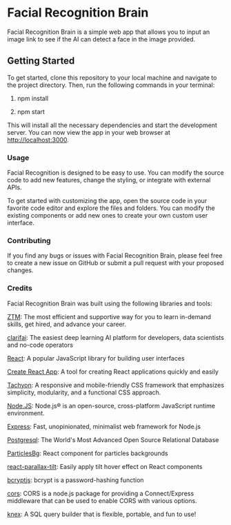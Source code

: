 # Facial Recognition Brain

Facial Recognition Brain is a simple web app that allows you to input an image link to see if the AI can detect a face in the image provided.

## Getting Started

To get started, clone this repository to your local machine and navigate to the project directory. Then, run the following commands in your terminal:

1. npm install

2. npm start

This will install all the necessary dependencies and start the development server. You can now view the app in your web browser at <http://localhost:3000>.

### Usage

Facial Recognition is designed to be easy to use. You can modify the source code to add new features, change the styling, or integrate with external APIs.

To get started with customizing the app, open the source code in your favorite code editor and explore the files and folders. You can modify the existing components or add new ones to create your own custom user interface.

### Contributing

If you find any bugs or issues with Facial Recognition Brain, please feel free to create a new issue on GitHub or submit a pull request with your proposed changes.

### Credits

Facial Recognition Brain was built using the following libraries and tools:

[ZTM](https://zerotomastery.io/): The most efficient and supportive way for you to learn in-demand skills, get hired, and advance your career.

[clarifai](https://www.clarifai.com/): The easiest deep learning AI platform for developers, data scientists and no-code operators

[React](https://reactjs.org/): A popular JavaScript library for building user interfaces

[Create React App](https://reactjs.org/docs/create-a-new-react-app.html): A tool for creating React applications quickly and easily

[Tachyon](https://tachyons.io/): A responsive and mobile-friendly CSS framework that emphasizes simplicity, modularity, and a functional CSS approach.

[Node.JS](https://nodejs.org/en/): Node.js® is an open-source, cross-platform JavaScript runtime environment.

[Express](https://expressjs.com/): Fast, unopinionated, minimalist web framework for Node.js

[Postgresql](https://www.postgresql.org/): The World's Most Advanced Open Source Relational Database

[ParticlesBg](https://www.npmjs.com/package/particles-bg): React component for particles backgrounds

[react-parallax-tilt](https://www.npmjs.com/package/react-parallax-tilt): Easily apply tilt hover effect on React components

[bcryptjs](https://www.npmjs.com/package/bcryptjs): bcrypt is a password-hashing function

[cors](https://www.npmjs.com/package/cors): CORS is a node.js package for providing a Connect/Express middleware that can be used to enable CORS with various options.

[knex](https://www.npmjs.com/package/knex): A SQL query builder that is flexible, portable, and fun to use!
